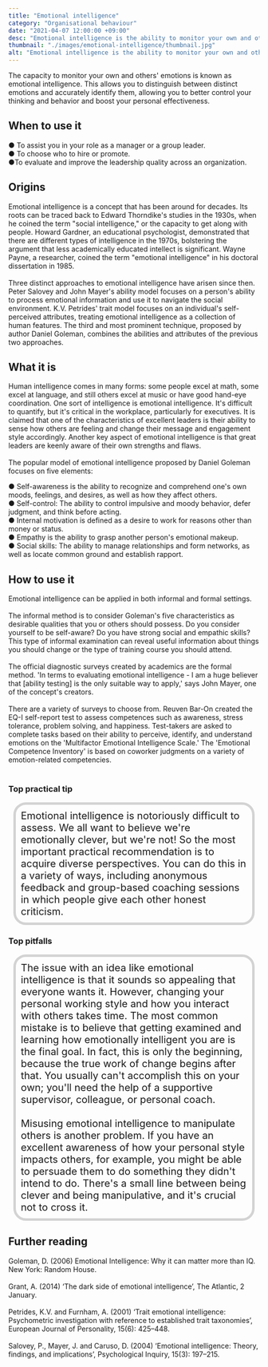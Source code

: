 ```yaml
---
title: "Emotional intelligence"
category: "Organisational behaviour"
date: "2021-04-07 12:00:00 +09:00"
desc: "Emotional intelligence is the ability to monitor your own and other people’s emotions"
thumbnail: "./images/emotional-intelligence/thumbnail.jpg"
alt: "Emotional intelligence is the ability to monitor your own and other people’s emotions."
---
```


The capacity to monitor your own and others' emotions is known as emotional intelligence. This allows you to distinguish between distinct emotions and accurately identify them, allowing you to better control your thinking and behavior and boost your personal effectiveness.<br>

## When to use it
● To assist you in your role as a manager or a group leader.<br>
● To choose who to hire or promote.<br>
●To evaluate and improve the leadership quality across an organization. <br>

## Origins
Emotional intelligence is a concept that has been around for decades. Its roots can be traced back to Edward Thorndike's studies in the 1930s, when he coined the term "social intelligence," or the capacity to get along with people. Howard Gardner, an educational psychologist, demonstrated that there are different types of intelligence in the 1970s, bolstering the argument that less academically educated intellect is significant. Wayne Payne, a researcher, coined the term "emotional intelligence" in his doctoral dissertation in 1985. <br><br>
Three distinct approaches to emotional intelligence have arisen since then. Peter Salovey and John Mayer's ability model focuses on a person's ability to process emotional information and use it to navigate the social environment. K.V. Petrides' trait model focuses on an individual's self-perceived attributes, treating emotional intelligence as a collection of human features. The third and most prominent technique, proposed by author Daniel Goleman, combines the abilities and attributes of the previous two approaches. <br>

## What it is
Human intelligence comes in many forms: some people excel at math, some excel at language, and still others excel at music or have good hand-eye coordination. One sort of intelligence is emotional intelligence. It's difficult to quantify, but it's critical in the workplace, particularly for executives. It is claimed that one of the characteristics of excellent leaders is their ability to sense how others are feeling and change their message and engagement style accordingly. Another key aspect of emotional intelligence is that great leaders are keenly aware of their own strengths and flaws. <br><br>
The popular model of emotional intelligence proposed by Daniel Goleman focuses on five elements:

● Self-awareness is the ability to recognize and comprehend one's own moods, feelings, and desires, as well as how they affect others. <br>
● Self-control: The ability to control impulsive and moody behavior, defer judgment, and think before acting.
<br>
● Internal motivation is defined as a desire to work for reasons other than money or status.<br>
● Empathy is the ability to grasp another person's emotional makeup.<br>
● Social skills: The ability to manage relationships and form networks, as well as locate common ground and establish rapport.<br>

## How to use it
Emotional intelligence can be applied in both informal and formal settings. <br><br>
The informal method is to consider Goleman's five characteristics as desirable qualities that you or others should possess. Do you consider yourself to be self-aware? Do you have strong social and empathic skills? This type of informal examination can reveal useful information about things you should change or the type of training course you should attend. <br><br>
The official diagnostic surveys created by academics are the formal method. 'In terms to evaluating emotional intelligence - I am a huge believer that [ability testing] is the only suitable way to apply,' says John Mayer, one of the concept's creators. <br><br>
There are a variety of surveys to choose from. Reuven Bar-On created the EQ-I self-report test to assess competences such as awareness, stress tolerance, problem solving, and happiness. Test-takers are asked to complete tasks based on their ability to perceive, identify, and understand emotions on the 'Multifactor Emotional Intelligence Scale.' The 'Emotional Competence Inventory' is based on coworker judgments on a variety of emotion-related competencies. <br><br>

### Top practical tip
<div style="background:transparent;
            border-radius: 25px;
            font-size: 20px; 
            padding: 10px; 
            border: 5px solid lightgray; 
            margin: 10px;">Emotional intelligence is notoriously difficult to assess. We all want to believe we're emotionally clever, but we're not! So the most important practical recommendation is to acquire diverse perspectives. You can do this in a variety of ways, including anonymous feedback and group-based coaching sessions in which people give each other honest criticism.<br></div>

### Top pitfalls
<div style="background:transparent;
            border-radius: 25px; 
            font-size: 20px; 
            padding: 10px; 
            border: 5px solid lightgray; 
            margin: 10px;">The issue with an idea like emotional intelligence is that it sounds so appealing that everyone wants it. However, changing your personal working style and how you interact with others takes time. The most common mistake is to believe that getting examined and learning how emotionally intelligent you are is the final goal. In fact, this is only the beginning, because the true work of change begins after that. You usually can't accomplish this on your own; you'll need the help of a supportive supervisor, colleague, or personal coach. <br><br>
Misusing emotional intelligence to manipulate others is another problem. If you have an excellent awareness of how your personal style impacts others, for example, you might be able to persuade them to do something they didn't intend to do. There's a small line between being clever and being manipulative, and it's crucial not to cross it. <br></div>

## Further reading
Goleman, D. (2006) Emotional Intelligence: Why it can matter more than IQ. New York: Random House.<br><br>
Grant, A. (2014) ‘The dark side of emotional intelligence’, The Atlantic, 2 January.<br><br>
Petrides, K.V. and Furnham, A. (2001) ‘Trait emotional intelligence: Psychometric investigation with reference to established trait taxonomies’, European Journal of Personality, 15(6): 425–448.<br><br>
Salovey, P., Mayer, J. and Caruso, D. (2004) ‘Emotional intelligence: Theory, findings, and implications’, Psychological Inquiry, 15(3): 197–215.<br><br>
